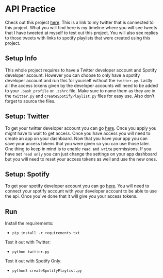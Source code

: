 # API Practice

Check out this project [here](https://twitter.com/_gg_bot). This is a link to my twitter that is 
connected to this project. What you will find here is my timeline where you will see tweets that
I have tweeted at myself to test out this project. You will also see replies to those tweets with
links to spotify playlists that were created using this project.


## Setup Info

This whole project requires to have a Twitter developer account and Spotify developer account. 
However you can choose to only have a spotify developer account and run this for yourself without
the `twitter.py`. Lastly all the access tokens given by the developer accounts will need to be
added to your `.bash_profile` or `.zshrc` file. Make sure to name them as they are in the 
`twitter.py` and `createSpotifyPlaylist.py` files for easy use. Also don't  forget to source the
files. 


## Setup: Twitter

To get your twitter developer account you can go [here](https://developer.twitter.com/en/apply-for-access).
Once you apply you might have to wait to get access. Once you have access you will need to create an
app on your dashboard. Now that you have your app you can save your access tokens that you were given
so you can use those later. One thing to keep in mind is to enable `read and write` permissions.
If you have set `read only` you can just change the settings on your app dashboard but you will need
to reset your access tokens as well and use the new ones.


## Setup: Spotify

To get your spotify developer account you can go [here](https://developer.spotify.com/dashboard/).
You will need to connect your spotify account with your developer account to be able to use the api.
Once you've done that it will give you your access tokens.


## Run 

Install the requirements:

- `pip install -r requirements.txt`

Test it out with Twitter:

- `python twitter.py`

Test it out with Spotify Only:

- `python3 createSpotifyPlaylist.py`


